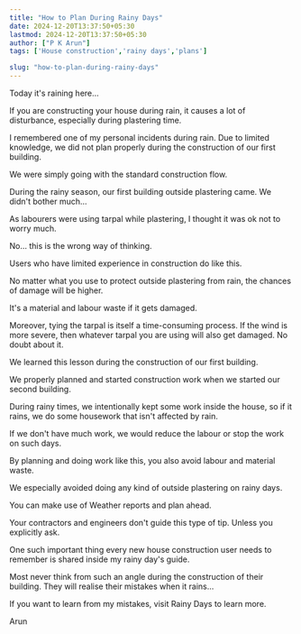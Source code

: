 ```yaml
---
title: "How to Plan During Rainy Days"
date: 2024-12-20T13:37:50+05:30
lastmod: 2024-12-20T13:37:50+05:30
author: ["P K Arun"]
tags: ['House construction','rainy days','plans']

slug: "how-to-plan-during-rainy-days"
---
```


Today it's raining here…

If you are constructing your house during rain, it causes a lot of disturbance, especially during plastering time.

I remembered one of my personal incidents during rain. Due to limited knowledge, we did not plan properly during the construction of our first building. 

We were simply going with the standard construction flow.

During the rainy season, our first building outside plastering came. We didn't bother much…

As labourers were using tarpal while plastering, I thought it was ok not to worry much.

No… this is the wrong way of thinking. 

Users who have limited experience in construction do like this. 

No matter what you use to protect outside plastering from rain, the chances of damage will be higher. 

It's a material and labour waste if it gets damaged.

Moreover, tying the tarpal is itself a time-consuming process. If the wind is more severe, then whatever tarpal you are using will also get damaged. No doubt about it.

We learned this lesson during the construction of our first building. 

We properly planned and started construction work when we started our second building.

During rainy times, we intentionally kept some work inside the house, so if it rains, we do some housework that isn't affected by rain.

If we don't have much work, we would reduce the labour or stop the work on such days. 

By planning and doing work like this, you also avoid labour and material waste.

We especially avoided doing any kind of outside plastering on rainy days.

You can make use of Weather reports and plan ahead.

Your contractors and engineers don't guide this type of tip. Unless you explicitly ask.

One such important thing every new house construction user needs to remember is shared inside my rainy day's guide.

Most never think from such an angle during the construction of their building. They will realise their mistakes when it rains…

If you want to learn from my mistakes, visit Rainy Days to learn more. 

Arun